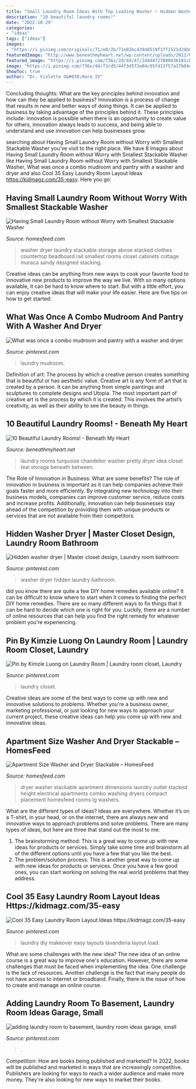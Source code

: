 ```yaml
---
title: "Small Laundry Room Ideas With Top Loading Washer ~ Hidden Washer Dryer"
description: "10 beautiful laundry rooms!"
date: "2022-10-29"
categories:
- "ideas"
tags: ["ideas"]
images:
- "https://i.pinimg.com/originals/71/e0/2b/71e02bc43948519f1ff1521d24b612ba.jpg"
featuredImage: "http://www.beneathmyheart.net/wp-content/uploads/2012/02/image142.png"
featured_image: "https://i.pinimg.com/736x/2d/4d/47/2d4d4727800436181cb44103446b8d93.jpg"
image: "https://i.pinimg.com/736x/44/f3/d5/44f3d572e04c95fd13f57a37b04c1d01.jpg"
ShowToc: true
author: "Dr. Violette O&#039;Hara IV"
---
```



Concluding thoughts: What are the key principles behind innovation and how can they be applied to business?
Innovation is a process of change that results in new and better ways of doing things. It can be applied to business by taking advantage of the principles behind it. These principles include: innovation is possible when there is an opportunity to create value for others, innovation always leads to success, and being able to understand and use innovation can help businesses grow.

	

		
searching about Having Small Laundry Room without Worry with Smallest Stackable Washer you've visit to the right place. We have 8 Images about Having Small Laundry Room without Worry with Smallest Stackable Washer like Having Small Laundry Room without Worry with Smallest Stackable Washer, What was once a combo mudroom and pantry with a washer and dryer and also Cool 35 Easy Laundry Room Layout Ideas https://kidmagz.com/35-easy. Here you go:
		
    
## Having Small Laundry Room Without Worry With Smallest Stackable Washer

<img loading=lazy src="https://homesfeed.com/wp-content/uploads/2015/08/vintage-white-laundry-room-idea-with-open-closet-and-hangers-and-storage-and-white-smallest-stackable-washer-dryer.jpg" onerror="this.onerror=null;this.src='https://tse2.mm.bing.net/th?id=OIP.HOGoMCd1Qk84RbOS-TtVuQHaLH&amp;pid=15.1';" alt="Having Small Laundry Room without Worry with Smallest Stackable Washer">

_Source: homesfeed.com_

>washer dryer laundry stackable storage above stacked clothes countertop beadboard rail smallest rooms closet cabinets cottage muraca sandy designed stacking. 

	

Creative ideas can be anything from new ways to cook your favorite food to innovative new products to improve the way we live. With so many options available, it can be hard to know where to start. But with a little effort, you can enjoy creative ideas that will make your life easier. Here are five tips on how to get started: 

    
## What Was Once A Combo Mudroom And Pantry With A Washer And Dryer

<img loading=lazy src="https://i.pinimg.com/736x/37/b0/ea/37b0ead823b20fb0766756b95a743b41.jpg" onerror="this.onerror=null;this.src='https://tse2.mm.bing.net/th?id=OIP.29RfoOC5fM51DOASBdaTNwHaLI&amp;pid=15.1';" alt="What was once a combo mudroom and pantry with a washer and dryer">

_Source: pinterest.com_

>laundry mudroom. 

	

Definition of art: The process by which a creative person creates something that is beautiful or has aesthetic value.
Creative art is any form of art that is created by a person. It can be anything from simple paintings and sculptures to complete designs and Utopia. The most important part of creative art is the process by which it is created. This involves the artist’s creativity, as well as their ability to see the beauty in things.

    
## 10 Beautiful Laundry Rooms! - Beneath My Heart

<img loading=lazy src="http://www.beneathmyheart.net/wp-content/uploads/2012/02/image142.png" onerror="this.onerror=null;this.src='https://tse2.mm.bing.net/th?id=OIP.EhbIu_0UDr4iItFVwngupwHaLF&amp;pid=15.1';" alt="10 Beautiful Laundry Rooms! - Beneath My Heart">

_Source: beneathmyheart.net_

>laundry rooms turquoise chandelier washer pretty dryer idea closet teal storage beneath between. 

	

The Role of Innovation in Business: What are some benefits?
The role of innovation in business is important as it can help companies achieve their goals faster and more efficiently. By integrating new technology into their business models, companies can improve customer service, reduce costs and increase profits. Additionally, innovation can help businesses stay ahead of the competition by providing them with unique products or services that are not available from their competitors.

    
## Hidden Washer Dryer | Master Closet Design, Laundry Room Bathroom

<img loading=lazy src="https://i.pinimg.com/736x/2d/4d/47/2d4d4727800436181cb44103446b8d93.jpg" onerror="this.onerror=null;this.src='https://tse3.mm.bing.net/th?id=OIP.QqPC9RXFBqi2FkrKcXzZaAHaKz&amp;pid=15.1';" alt="Hidden washer dryer | Master closet design, Laundry room bathroom">

_Source: pinterest.com_

>washer dryer hidden laundry bathroom. 

	

did you know there are quite a few DIY home remedies available online?
It can be difficult to know where to start when it comes to finding the perfect DIY home remedies. There are so many different ways to fix things that it can be hard to decide which one is right for you. Luckily, there are a number of online resources that can help you find the right remedy for whatever problem you're experiencing.

    
## Pin By Kimzie Luong On Laundry Room | Laundry Room Closet, Laundry

<img loading=lazy src="https://i.pinimg.com/736x/91/f9/fa/91f9fac86cf525c99aeff5a328a76cf2.jpg" onerror="this.onerror=null;this.src='https://tse3.mm.bing.net/th?id=OIP.n6TM3im_Z56cXkvAcqqexQHaIw&amp;pid=15.1';" alt="Pin by Kimzie Luong on Laundry Room | Laundry room closet, Laundry">

_Source: pinterest.com_

>laundry closet. 

	

Creative ideas are some of the best ways to come up with new and innovative solutions to problems. Whether you're a business owner, marketing professional, or just looking for new ways to approach your current project, these creative ideas can help you come up with new and innovative ideas.

    
## Apartment Size Washer And Dryer Stackable – HomesFeed

<img loading=lazy src="https://homesfeed.com/wp-content/uploads/2015/09/laundry-apartments.jpg" onerror="this.onerror=null;this.src='https://tse2.mm.bing.net/th?id=OIP.Bj772arnEGV3gnHi60KtRgHaLL&amp;pid=15.1';" alt="Apartment Size Washer and Dryer Stackable – HomesFeed">

_Source: homesfeed.com_

>dryer washer stackable apartment dimensions laundry outlet stacked height electrical apartments combo washing dryers compact placement homesfeed rooms lg washers. 

	

What are the different types of ideas?
Ideas are everywhere. Whether it’s on a T-shirt, in your head, or on the internet, there are always new and innovative ways to approach problems and solve problems. 
There are many types of ideas, but here are three that stand out the most to me: 
1. The brainstorming method: This is a great way to come up with new ideas for products or services. Simply take some time and brainstorm all of the different options until you have a few that you like the best.
2. The problem/solution process: This is another great way to come up with new ideas for products or services. Once you have a few good ones, you can start working on solving the real world problems that they address. 

    
## Cool 35 Easy Laundry Room Layout Ideas Https://kidmagz.com/35-easy

<img loading=lazy src="https://i.pinimg.com/originals/71/e0/2b/71e02bc43948519f1ff1521d24b612ba.jpg" onerror="this.onerror=null;this.src='https://tse4.mm.bing.net/th?id=OIP.yQZSnjTWRwRMvP1kFS5T-AHaLH&amp;pid=15.1';" alt="Cool 35 Easy Laundry Room Layout Ideas https://kidmagz.com/35-easy">

_Source: pinterest.com_

>laundry diy makeover easy layouts lavanderia layout load. 

	

What are some challenges with the new idea?
The new idea of an online course is a great way to improve one's education. However, there are some challenges that must be faced when implementing the idea. One challenge is the lack of resources. Another challenge is the fact that many people do not have access to internet or broadband. Finally, there is the issue of how to create and manage an online course.

    
## Adding Laundry Room To Basement, Laundry Room Ideas Garage, Small

<img loading=lazy src="https://i.pinimg.com/736x/44/f3/d5/44f3d572e04c95fd13f57a37b04c1d01.jpg" onerror="this.onerror=null;this.src='https://tse1.mm.bing.net/th?id=OIP.mKlxgF0MUPdCi_7b8T6lEQHaLH&amp;pid=15.1';" alt="adding laundry room to basement, laundry room ideas garage, small">

_Source: pinterest.com_

>. 

	

Competition: How are books being published and marketed?
In 2022, books will be published and marketed in ways that are increasingly competitive. Publishers are looking for ways to reach a wider audience and make more money. They're also looking for new ways to market their books.

